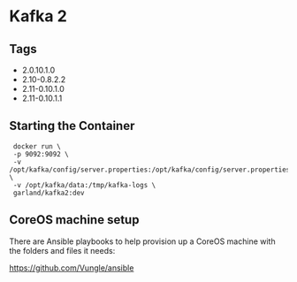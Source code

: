 Kafka 2
===============

## Tags

* 2.0.10.1.0
* 2.10-0.8.2.2
* 2.11-0.10.1.0
* 2.11-0.10.1.1

## Starting the Container

     docker run \
     -p 9092:9092 \
     -v /opt/kafka/config/server.properties:/opt/kafka/config/server.properties \
     -v /opt/kafka/data:/tmp/kafka-logs \
     garland/kafka2:dev

## CoreOS machine setup

There are Ansible playbooks to help provision up a CoreOS machine with the folders and files it needs:

https://github.com/Vungle/ansible

